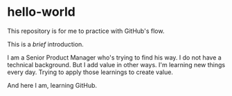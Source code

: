 # hello-world
This repository is for me to practice with GitHub's flow.

This is a *brief* introduction.

I am a Senior Product Manager who's trying to find his way.
I do not have a technical background.
But I add value in other ways.
I'm learning new things every day.
Trying to apply those learnings to create value.

And here I am, learning GitHub.

